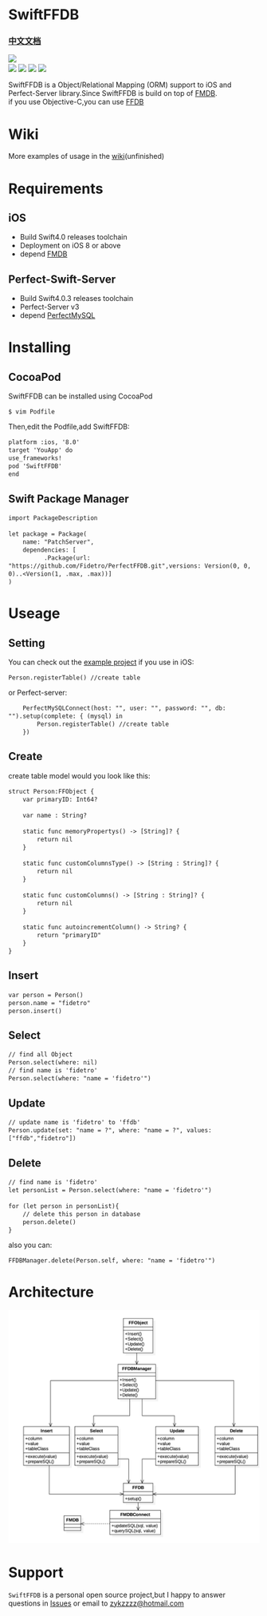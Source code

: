 
# SwiftFFDB  
### [中文文档](https://github.com/Fidetro/Swift-FFDB/blob/master/README_zh-cn.md)


![](https://github.com/Fidetro/SwiftFFDB/blob/master/src/logo.png)  
![](https://img.shields.io/github/license/Fidetro/Swift-FFDB.svg) ![](https://img.shields.io/badge/language-swift-orange.svg) [![](https://img.shields.io/cocoapods/v/SwiftFFDB.svg)](https://cocoapods.org/pods/SwiftFFDB) [![](https://img.shields.io/badge/weibo-@fidetro_师霖风-red.svg)](https://weibo.com/u/2095454814)  

SwiftFFDB is a Object/Relational Mapping (ORM) support to iOS and Perfect-Server library.Since SwiftFFDB is build on top of [FMDB](https://github.com/ccgus/fmdb).  
if you use Objective-C,you can use [FFDB](https://github.com/fidetro/ffdb)  

# Wiki
More examples of usage in the [wiki](https://github.com/Fidetro/Swift-FFDB/wiki)(unfinished)

# Requirements
## iOS
* Build  Swift4.0 releases toolchain   
* Deployment on iOS 8 or above  
* depend [FMDB](https://github.com/ccgus/fmdb)

## Perfect-Swift-Server
* Build  Swift4.0.3 releases toolchain   
* Perfect-Server v3
* depend [PerfectMySQL](https://github.com/PerfectlySoft/Perfect-MySQL)

# Installing
## CocoaPod
SwiftFFDB can be installed using CocoaPod
```
$ vim Podfile
```
Then,edit the Podfile,add SwiftFFDB:
```
platform :ios, '8.0'
target 'YouApp' do
use_frameworks!
pod 'SwiftFFDB'
end
```
## Swift Package Manager
```
import PackageDescription

let package = Package(
    name: "PatchServer",
    dependencies: [
          .Package(url: "https://github.com/Fidetro/PerfectFFDB.git",versions: Version(0, 0, 0)..<Version(1, .max, .max))]
)

```
# Useage

## Setting
You can check out the [example project](https://github.com/Fidetro/SwiftFFDB)
if you use in iOS:
```
Person.registerTable() //create table
```
or Perfect-server:
```
    PerfectMySQLConnect(host: "", user: "", password: "", db: "").setup(complete: { (mysql) in
        Person.registerTable() //create table
    })
```

## Create
create table model would you look like this:
```
struct Person:FFObject {
    var primaryID: Int64?
    
    var name : String?
    
    static func memoryPropertys() -> [String]? {
        return nil
    }
    
    static func customColumnsType() -> [String : String]? {
        return nil
    }
    
    static func customColumns() -> [String : String]? {
        return nil
    }

    static func autoincrementColumn() -> String? {
        return "primaryID"
    }
}
```

## Insert
```
var person = Person()
person.name = "fidetro"
person.insert()
```
## Select
```
// find all Object
Person.select(where: nil)
// find name is 'fidetro' 
Person.select(where: "name = 'fidetro'")
```
## Update
```
// update name is 'fidetro' to 'ffdb'
Person.update(set: "name = ?", where: "name = ?", values: ["ffdb","fidetro"])  
```
## Delete
```
// find name is 'fidetro' 
let personList = Person.select(where: "name = 'fidetro'")

for (let person in personList){
    // delete this person in database
    person.delete()
}
```
also you can:
```
FFDBManager.delete(Person.self, where: "name = 'fidetro'")
```  
# Architecture
![](https://github.com/Fidetro/Swift-FFDB/blob/master/src/architecture.png)

# Support
`SwiftFFDB` is a personal open source project,but I happy to answer questions in [Issues](https://github.com/Fidetro/SwiftFFDB/issues) or email to zykzzzz@hotmail.com

